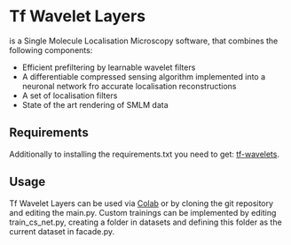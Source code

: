 # Tf Wavelet Layers
is a Single Molecule Localisation Microscopy software, that combines the following components:
* Efficient prefiltering by learnable wavelet filters
* A differentiable compressed sensing algorithm implemented into a neuronal network fro accurate localisation reconstructions
* A set of localisation filters
* State of the art rendering of SMLM data

## Requirements
Additionally to installing the requirements.txt you need to get:
[tf-wavelets](https://github.com/UiO-CS/tf-wavelets).
## Usage
Tf Wavelet Layers can be used via [Colab](https://colab.research.google.com/drive/1GQI5KXUymahWzkJ_m4ZVx4LPRGPdVbQf?pli=1#scrollTo=j6zaRBylyEpW) or by cloning the git repository and editing the main.py.
Custom trainings can be implemented by editing train_cs_net.py, creating a folder in datasets and defining this folder as the current dataset in facade.py.
